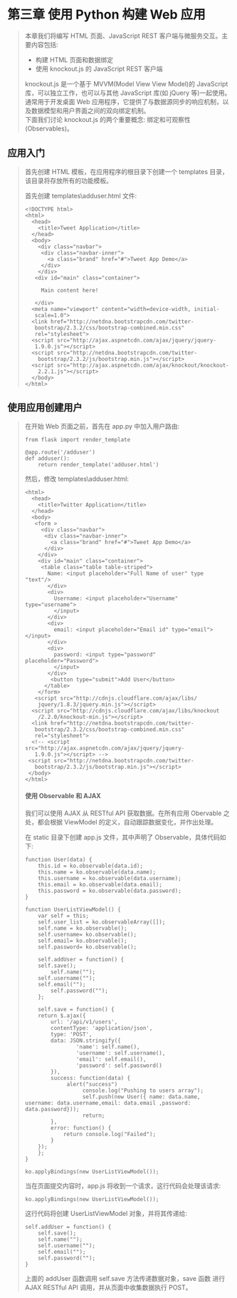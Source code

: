 # 第三章 使用 Python 构建 Web 应用

> 本章我们将编写 HTML 页面、JavaScript REST 客户端与微服务交互。主要内容包括:
>
> * 构建 HTML 页面和数据绑定
> * 使用 knockout.js 的 JavaScript REST 客户端
>
> knockout.js 是一个基于 MVVM\(Model View View Model\)的 JavaScript 库，可以独立工作，也可以与其他 JavaScript 库\(如 jQuery 等\)一起使用。通常用于开发桌面 Web 应用程序，它提供了与数据源同步的响应机制，以及数据模型和用户界面之间的双向绑定机制。  
> 下面我们讨论 knockout.js 的两个重要概念: 绑定和可观察性\(Observables\)。

## 应用入门

> 首先创建 HTML 模板，在应用程序的根目录下创建一个 templates 目录，该目录将存放所有的功能模板。
>
> 首先创建 templates\adduser.html 文件:
>
> ```
> <!DOCTYPE html> 
> <html> 
>   <head> 
>     <title>Tweet Application</title> 
>   </head> 
>   <body> 
>     <div class="navbar"> 
>      <div class="navbar-inner"> 
>        <a class="brand" href="#">Tweet App Demo</a> 
>      </div> 
>     </div> 
>    <div id="main" class="container"> 
>
>      Main content here! 
>
>    </div> 
>   <meta name="viewport" content="width=device-width, initial-
>    scale=1.0"> 
>   <link href="http://netdna.bootstrapcdn.com/twitter-
>    bootstrap/2.3.2/css/bootstrap-combined.min.css"
>    rel="stylesheet"> 
>   <script src="http://ajax.aspnetcdn.com/ajax/jquery/jquery- 
>    1.9.0.js"></script> 
>   <script src="http://netdna.bootstrapcdn.com/twitter-
>     bootstrap/2.3.2/js/bootstrap.min.js"></script> 
>   <script src="http://ajax.aspnetcdn.com/ajax/knockout/knockout-
>     2.2.1.js"></script> 
>   </body> 
> </html>
> ```

## 使用应用创建用户

> 在开始 Web 页面之前，首先在 app.py 中加入用户路由:
>
> ```
> from flask import render_template
>
> @app.route('/adduser')
> def adduser():
>     return render_template('adduser.html')
> ```
>
> 然后，修改 templates\adduser.html:
>
> ```
> <html> 
>   <head> 
>     <title>Twitter Application</title> 
>   </head> 
>   <body> 
>    <form > 
>      <div class="navbar"> 
>       <div class="navbar-inner"> 
>         <a class="brand" href="#">Tweet App Demo</a> 
>       </div> 
>     </div> 
>     <div id="main" class="container"> 
>      <table class="table table-striped"> 
>        Name: <input placeholder="Full Name of user" type "text"/> 
>        </div> 
>        <div> 
>          Username: <input placeholder="Username" type="username">
>          </input> 
>        </div> 
>        <div> 
>          email: <input placeholder="Email id" type="email"></input> 
>        </div> 
>        <div> 
>          password: <input type="password" placeholder="Password">  
>          </input> 
>        </div> 
>         <button type="submit">Add User</button> 
>       </table> 
>     </form> 
>    <script src="http://cdnjs.cloudflare.com/ajax/libs/
>     jquery/1.8.3/jquery.min.js"></script> 
>   <script src="http://cdnjs.cloudflare.com/ajax/libs/knockout
>     /2.2.0/knockout-min.js"></script> 
>   <link href="http://netdna.bootstrapcdn.com/twitter-
>    bootstrap/2.3.2/css/bootstrap-combined.min.css"
>    rel="stylesheet"> 
>   <!-- <script src="http://ajax.aspnetcdn.com/ajax/jquery/jquery-
>    1.9.0.js"></script> --> 
>  <script src="http://netdna.bootstrapcdn.com/twitter- 
>    bootstrap/2.3.2/js/bootstrap.min.js"></script> 
>  </body> 
> </html>
> ```
>
> #### 使用 Observable 和 AJAX
>
> 我们可以使用 AJAX 从 RESTful API 获取数据。在所有应用 Obervable 之处，都会根据 ViewModel 的定义，自动跟踪数据变化，并作出处理。
>
> 在 static 目录下创建 app.js 文件，其中声明了 Observable，具体代码如下:
>
> ```
> function User(data) {
>     this.id = ko.observable(data.id);
>     this.name = ko.observable(data.name);
>     this.username = ko.observable(data.username);
>     this.email = ko.observable(data.email);
>     this.password = ko.observable(data.password);
> }
>
> function UserListViewModel() {
>     var self = this;
>     self.user_list = ko.observableArray([]);
>     self.name = ko.observable();
>     self.username= ko.observable();
>     self.email= ko.observable();
>     self.password= ko.observable();
>
>     self.addUser = function() {
>     self.save();
>         self.name("");
>     self.username("");
>     self.email("");
>         self.password("");
>     };
>
>     self.save = function() {
>     return $.ajax({
>         url: '/api/v1/users',
>         contentType: 'application/json',
>         type: 'POST',
>         data: JSON.stringify({
>                 'name': self.name(),
>                 'username': self.username(),
>                 'email': self.email(),
>                 'password': self.password()
>         }),
>         success: function(data) {
>              alert("success")
>                   console.log("Pushing to users array");
>                   self.push(new User({ name: data.name, username: data.username,email: data.email ,password: data.password}));
>                   return;
>         },
>         error: function() {
>             return console.log("Failed");
>         }
>     });
>     };
> }
>
> ko.applyBindings(new UserListViewModel());
> ```
>
> 当在页面提交内容时，app.js 将收到一个请求，这行代码会处理该请求:
>
> ```
> ko.applyBindings(new UserListViewModel());
> ```
>
> 这行代码将创建 UserListViewModel 对象，并将其传递给:
>
> ```
> self.addUser = function() {
>     self.save();
>     self.name("");
>     self.username("");
>     self.email("");
>     self.password("");
> }
> ```
>
> 上面的 addUser 函数调用 self.save 方法传递数据对象，save 函数 进行 AJAX RESTful API 调用，并从页面中收集数据执行 POST。



